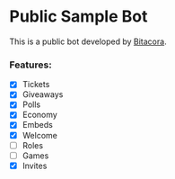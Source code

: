 # Public Sample Bot

This is a public bot developed by [Bitacora](https://bitacora.gg).

### Features:

 - [x] Tickets
 - [x] Giveaways
 - [x] Polls
 - [x] Economy
 - [x] Embeds
 - [x] Welcome
 - [ ] Roles
 - [ ] Games
 - [x] Invites
